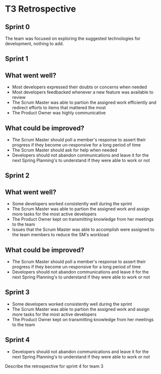 # T3 Retrospective

## Sprint 0

The team was focused on exploring the suggested technologies for development, nothing to add.

## Sprint 1

## What went well?
- Most developers expressed their doubts or concerns when needed
- Most developers feedbacked whenever a new feature was available to review
- The Scrum Master was able to partion the assigned work efficiently and redirect efforts to items that mattered the most
- The Product Owner was highly communicative

## What could be improved?
- The Scrum Master should poll a member's response to assert their progress if they become un-responsive for a long period of time 
- The Scrum Master should ask for help when needed
- Developers should not abandon communications and leave it for the next Spring Planning's to understand if they were able to work or not

## Sprint 2

## What went well?
- Some developers worked consistently well during the sprint
- The Scrum Master was able to partion the assigned work and assign more tasks for the most active developers
- The Product Owner kept on transmitting knowledge from her meetings to the team
- Issues that the Scrum Master was able to accomplish were assigned to the team members to reduce the SM's workload

## What could be improved?
- The Scrum Master should poll a member's response to assert their progress if they become un-responsive for a long period of time 
- Developers should not abandon communications and leave it for the next Spring Planning's to understand if they were able to work or not

## Sprint 3

- Some developers worked consistently well during the sprint
- The Scrum Master was able to partion the assigned work and assign more tasks for the most active developers
- The Product Owner kept on transmitting knowledge from her meetings to the team

## Sprint 4

- Developers should not abandon communications and leave it for the next Spring Planning's to understand if they were able to work or not

Describe the retrospective for sprint 4 for team 3

